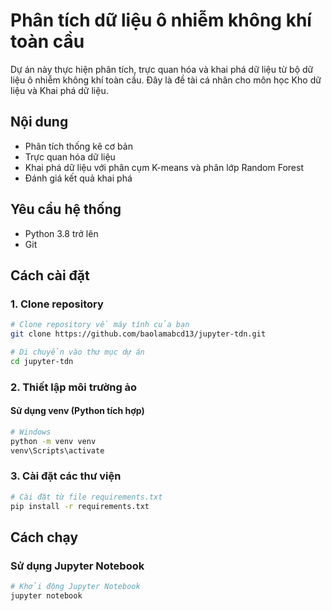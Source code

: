# Phân tích dữ liệu ô nhiễm không khí toàn cầu

Dự án này thực hiện phân tích, trực quan hóa và khai phá dữ liệu từ bộ dữ liệu ô nhiễm không khí toàn cầu. Đây là đề tài cá nhân cho môn học Kho dữ liệu và Khai phá dữ liệu.

## Nội dung

- Phân tích thống kê cơ bản
- Trực quan hóa dữ liệu
- Khai phá dữ liệu với phân cụm K-means và phân lớp Random Forest
- Đánh giá kết quả khai phá

## Yêu cầu hệ thống

- Python 3.8 trở lên
- Git

## Cách cài đặt

### 1. Clone repository

```bash
# Clone repository về máy tính của bạn
git clone https://github.com/baolamabcd13/jupyter-tdn.git

# Di chuyển vào thư mục dự án
cd jupyter-tdn
```

### 2. Thiết lập môi trường ảo

#### Sử dụng venv (Python tích hợp)

```bash
# Windows
python -m venv venv
venv\Scripts\activate
```

### 3. Cài đặt các thư viện

```bash
# Cài đặt từ file requirements.txt
pip install -r requirements.txt
```

## Cách chạy

### Sử dụng Jupyter Notebook

```bash
# Khởi động Jupyter Notebook
jupyter notebook
```
